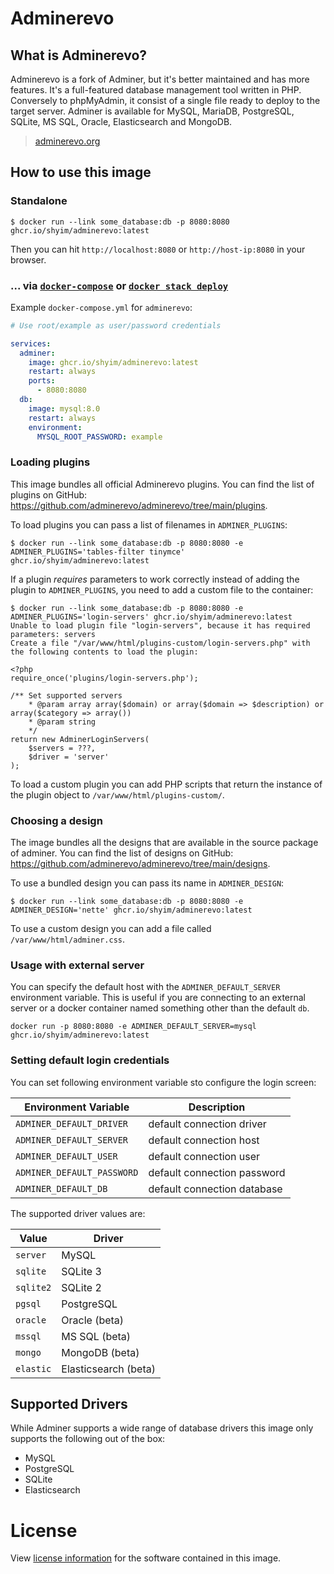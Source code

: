 # Adminerevo

## What is Adminerevo?

Adminerevo is a fork of Adminer, but it's better maintained and has more features. It's a full-featured database management tool written in PHP. Conversely to phpMyAdmin, it consist of a single file ready to deploy to the target server. Adminer is available for MySQL, MariaDB, PostgreSQL, SQLite, MS SQL, Oracle, Elasticsearch and MongoDB.

> [adminerevo.org](https://docs.adminerevo.org/)

## How to use this image

### Standalone

```console
$ docker run --link some_database:db -p 8080:8080 ghcr.io/shyim/adminerevo:latest
```

Then you can hit `http://localhost:8080` or `http://host-ip:8080` in your browser.

### ... via [`docker-compose`](https://github.com/docker/compose) or [`docker stack deploy`](https://docs.docker.com/engine/reference/commandline/stack_deploy/)

Example `docker-compose.yml` for `adminerevo`:

```yaml
# Use root/example as user/password credentials

services:
  adminer:
    image: ghcr.io/shyim/adminerevo:latest
    restart: always
    ports:
      - 8080:8080
  db:
    image: mysql:8.0
    restart: always
    environment:
      MYSQL_ROOT_PASSWORD: example
```

### Loading plugins

This image bundles all official Adminerevo plugins. You can find the list of plugins on GitHub: https://github.com/adminerevo/adminerevo/tree/main/plugins.

To load plugins you can pass a list of filenames in `ADMINER_PLUGINS`:

```console
$ docker run --link some_database:db -p 8080:8080 -e ADMINER_PLUGINS='tables-filter tinymce' ghcr.io/shyim/adminerevo:latest
```

If a plugin *requires* parameters to work correctly instead of adding the plugin to `ADMINER_PLUGINS`, you need to add a custom file to the container:

```console
$ docker run --link some_database:db -p 8080:8080 -e ADMINER_PLUGINS='login-servers' ghcr.io/shyim/adminerevo:latest
Unable to load plugin file "login-servers", because it has required parameters: servers
Create a file "/var/www/html/plugins-custom/login-servers.php" with the following contents to load the plugin:

<?php
require_once('plugins/login-servers.php');

/** Set supported servers
    * @param array array($domain) or array($domain => $description) or array($category => array())
    * @param string
    */
return new AdminerLoginServers(
    $servers = ???,
    $driver = 'server'
);
```

To load a custom plugin you can add PHP scripts that return the instance of the plugin object to `/var/www/html/plugins-custom/`.

### Choosing a design

The image bundles all the designs that are available in the source package of adminer. You can find the list of designs on GitHub: https://github.com/adminerevo/adminerevo/tree/main/designs.

To use a bundled design you can pass its name in `ADMINER_DESIGN`:

```console
$ docker run --link some_database:db -p 8080:8080 -e ADMINER_DESIGN='nette' ghcr.io/shyim/adminerevo:latest
```

To use a custom design you can add a file called `/var/www/html/adminer.css`.

### Usage with external server

You can specify the default host with the `ADMINER_DEFAULT_SERVER` environment variable. This is useful if you are connecting to an external server or a docker container named something other than the default `db`.

```console
docker run -p 8080:8080 -e ADMINER_DEFAULT_SERVER=mysql ghcr.io/shyim/adminerevo:latest
```

### Setting default login credentials

You can set following environment variable sto configure the login screen:

| Environment Variable | Description |
| -------------------- | ----------- |
| `ADMINER_DEFAULT_DRIVER` | default connection driver | 
| `ADMINER_DEFAULT_SERVER` | default connection host |
| `ADMINER_DEFAULT_USER` | default connection user |
| `ADMINER_DEFAULT_PASSWORD` | default connection password |
| `ADMINER_DEFAULT_DB` | default connection database |

The supported driver values are:

| Value | Driver |
| ----- | ------ |
| `server` | MySQL |
| `sqlite` | SQLite 3 |
| `sqlite2` | SQLite 2 |
| `pgsql` | PostgreSQL |
| `oracle` | Oracle (beta) |
| `mssql` | MS SQL (beta) |
| `mongo` | MongoDB (beta) |
| `elastic` | Elasticsearch (beta) |

## Supported Drivers

While Adminer supports a wide range of database drivers this image only supports the following out of the box:

-	MySQL
-	PostgreSQL
-	SQLite
-	Elasticsearch

# License

View [license information](https://github.com/adminerevo/adminerevo/blob/main/LICENSE) for the software contained in this image.
